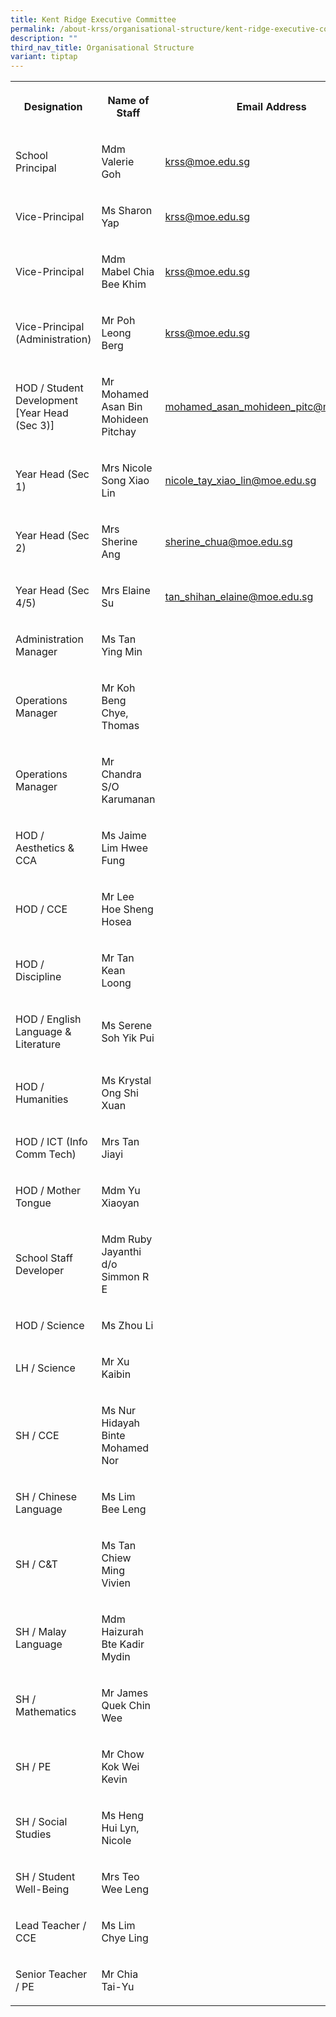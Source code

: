 ```yaml
---
title: Kent Ridge Executive Committee
permalink: /about-krss/organisational-structure/kent-ridge-executive-committee/
description: ""
third_nav_title: Organisational Structure
variant: tiptap
---
```

<table style="minWidth: 75px">
<colgroup>
<col>
<col>
<col>
</colgroup>
<tbody>
<tr>
<th rowspan="1" colspan="1">
<p><strong>Designation</strong>
</p>
</th>
<th rowspan="1" colspan="1">
<p><strong>Name of Staff</strong>
</p>
</th>
<th rowspan="1" colspan="1">
<p><strong>Email Address</strong>
</p>
</th>
</tr>
<tr>
<td rowspan="1" colspan="1">
<p>School Principal</p>
</td>
<td rowspan="1" colspan="1">
<p>Mdm Valerie Goh</p>
</td>
<td rowspan="1" colspan="1">
<p><a href="mailto:krss@moe.edu.sg" rel="noopener noreferrer nofollow" target="_blank">krss@moe.edu.sg</a>
</p>
</td>
</tr>
<tr>
<td rowspan="1" colspan="1">
<p>Vice-Principal</p>
</td>
<td rowspan="1" colspan="1">
<p>Ms Sharon Yap</p>
</td>
<td rowspan="1" colspan="1">
<p><a href="mailto:krss@moe.edu.sg" rel="noopener noreferrer nofollow" target="_blank">krss@moe.edu.sg</a>
</p>
</td>
</tr>
<tr>
<td rowspan="1" colspan="1">
<p>Vice-Principal</p>
</td>
<td rowspan="1" colspan="1">
<p>Mdm Mabel Chia Bee Khim</p>
</td>
<td rowspan="1" colspan="1">
<p><a href="mailto:krss@moe.edu.sg" rel="noopener noreferrer nofollow" target="_blank">krss@moe.edu.sg</a>
</p>
</td>
</tr>
<tr>
<td rowspan="1" colspan="1">
<p>Vice-Principal (Administration)</p>
</td>
<td rowspan="1" colspan="1">
<p>Mr Poh Leong Berg</p>
</td>
<td rowspan="1" colspan="1">
<p><a href="mailto:krss@moe.edu.sg" rel="noopener noreferrer nofollow" target="_blank">krss@moe.edu.sg</a>
</p>
</td>
</tr>
<tr>
<td rowspan="1" colspan="1">
<p>HOD / Student Development [Year Head (Sec 3)]</p>
</td>
<td rowspan="1" colspan="1">
<p>Mr Mohamed Asan Bin Mohideen Pitchay</p>
</td>
<td rowspan="1" colspan="1">
<p><a href="mailto:mohamed_asan_mohideen_pitc@schools.gov.sg" rel="noopener noreferrer nofollow" target="_blank">mohamed_asan_mohideen_pitc@moe.edu.sg</a>
</p>
</td>
</tr>
<tr>
<td rowspan="1" colspan="1">
<p>Year Head (Sec 1)</p>
</td>
<td rowspan="1" colspan="1">
<p>Mrs Nicole Song Xiao Lin</p>
</td>
<td rowspan="1" colspan="1">
<p><a href="mailto:nicole_tay_xiao_lin@schools.gov.sg" rel="noopener noreferrer nofollow" target="_blank">nicole_tay_xiao_lin@moe.edu.sg</a>
</p>
</td>
</tr>
<tr>
<td rowspan="1" colspan="1">
<p>Year Head (Sec 2)</p>
</td>
<td rowspan="1" colspan="1">
<p>Mrs Sherine Ang</p>
</td>
<td rowspan="1" colspan="1">
<p><a href="mailto:sherine_chua@schools.gov.sg" rel="noopener noreferrer nofollow" target="_blank">sherine_chua@moe.edu.sg</a>
</p>
</td>
</tr>
<tr>
<td rowspan="1" colspan="1">
<p>Year Head (Sec 4/5)</p>
</td>
<td rowspan="1" colspan="1">
<p>Mrs Elaine Su</p>
</td>
<td rowspan="1" colspan="1">
<p><a href="mailto:tan_shihan_elaine@schools.gov.sg" rel="noopener noreferrer nofollow" target="_blank">tan_shihan_elaine@moe.edu.sg</a>
</p>
</td>
</tr>
<tr>
<td rowspan="1" colspan="1">
<p>Administration Manager</p>
</td>
<td rowspan="1" colspan="1">
<p>Ms Tan Ying Min</p>
</td>
<td rowspan="1" colspan="1">
<p></p>
</td>
</tr>
<tr>
<td rowspan="1" colspan="1">
<p>Operations Manager</p>
</td>
<td rowspan="1" colspan="1">
<p>Mr Koh Beng Chye, Thomas</p>
</td>
<td rowspan="1" colspan="1">
<p></p>
</td>
</tr>
<tr>
<td rowspan="1" colspan="1">
<p>Operations Manager</p>
</td>
<td rowspan="1" colspan="1">
<p>Mr Chandra S/O Karumanan</p>
</td>
<td rowspan="1" colspan="1">
<p></p>
</td>
</tr>
<tr>
<td rowspan="1" colspan="1">
<p>HOD / Aesthetics &amp; CCA</p>
</td>
<td rowspan="1" colspan="1">
<p>Ms Jaime Lim Hwee Fung</p>
</td>
<td rowspan="1" colspan="1">
<p></p>
</td>
</tr>
<tr>
<td rowspan="1" colspan="1">
<p>HOD / CCE</p>
</td>
<td rowspan="1" colspan="1">
<p>Mr Lee Hoe Sheng Hosea</p>
</td>
<td rowspan="1" colspan="1">
<p></p>
</td>
</tr>
<tr>
<td rowspan="1" colspan="1">
<p>HOD / Discipline</p>
</td>
<td rowspan="1" colspan="1">
<p>Mr Tan Kean Loong</p>
</td>
<td rowspan="1" colspan="1">
<p></p>
</td>
</tr>
<tr>
<td rowspan="1" colspan="1">
<p>HOD / English Language &amp; Literature</p>
</td>
<td rowspan="1" colspan="1">
<p>Ms Serene Soh Yik Pui</p>
</td>
<td rowspan="1" colspan="1">
<p></p>
</td>
</tr>
<tr>
<td rowspan="1" colspan="1">
<p>HOD / Humanities</p>
</td>
<td rowspan="1" colspan="1">
<p>Ms Krystal Ong Shi Xuan</p>
</td>
<td rowspan="1" colspan="1">
<p></p>
</td>
</tr>
<tr>
<td rowspan="1" colspan="1">
<p>HOD / ICT (Info Comm Tech)</p>
</td>
<td rowspan="1" colspan="1">
<p>Mrs Tan Jiayi</p>
</td>
<td rowspan="1" colspan="1">
<p></p>
</td>
</tr>
<tr>
<td rowspan="1" colspan="1">
<p>HOD / Mother Tongue</p>
</td>
<td rowspan="1" colspan="1">
<p>Mdm Yu Xiaoyan</p>
</td>
<td rowspan="1" colspan="1">
<p></p>
</td>
</tr>
<tr>
<td rowspan="1" colspan="1">
<p>School Staff Developer</p>
</td>
<td rowspan="1" colspan="1">
<p>Mdm Ruby Jayanthi d/o Simmon R E</p>
</td>
<td rowspan="1" colspan="1">
<p></p>
</td>
</tr>
<tr>
<td rowspan="1" colspan="1">
<p>HOD / Science</p>
</td>
<td rowspan="1" colspan="1">
<p>Ms Zhou Li</p>
</td>
<td rowspan="1" colspan="1">
<p></p>
</td>
</tr>
<tr>
<td rowspan="1" colspan="1">
<p>LH / Science</p>
</td>
<td rowspan="1" colspan="1">
<p>Mr Xu Kaibin</p>
</td>
<td rowspan="1" colspan="1">
<p></p>
</td>
</tr>
<tr>
<td rowspan="1" colspan="1">
<p>SH / CCE</p>
</td>
<td rowspan="1" colspan="1">
<p>Ms Nur Hidayah Binte Mohamed Nor</p>
</td>
<td rowspan="1" colspan="1">
<p></p>
</td>
</tr>
<tr>
<td rowspan="1" colspan="1">
<p>SH / Chinese Language</p>
</td>
<td rowspan="1" colspan="1">
<p>Ms Lim Bee Leng</p>
</td>
<td rowspan="1" colspan="1">
<p></p>
</td>
</tr>
<tr>
<td rowspan="1" colspan="1">
<p>SH / C&amp;T</p>
</td>
<td rowspan="1" colspan="1">
<p>Ms Tan Chiew Ming Vivien</p>
</td>
<td rowspan="1" colspan="1">
<p></p>
</td>
</tr>
<tr>
<td rowspan="1" colspan="1">
<p>SH / Malay Language</p>
</td>
<td rowspan="1" colspan="1">
<p>Mdm Haizurah Bte Kadir Mydin</p>
</td>
<td rowspan="1" colspan="1">
<p></p>
</td>
</tr>
<tr>
<td rowspan="1" colspan="1">
<p>SH / Mathematics</p>
</td>
<td rowspan="1" colspan="1">
<p>Mr James Quek Chin Wee</p>
</td>
<td rowspan="1" colspan="1">
<p></p>
</td>
</tr>
<tr>
<td rowspan="1" colspan="1">
<p>SH / PE</p>
</td>
<td rowspan="1" colspan="1">
<p>Mr Chow Kok Wei Kevin</p>
</td>
<td rowspan="1" colspan="1">
<p></p>
</td>
</tr>
<tr>
<td rowspan="1" colspan="1">
<p>SH / Social Studies</p>
</td>
<td rowspan="1" colspan="1">
<p>Ms Heng Hui Lyn, Nicole</p>
</td>
<td rowspan="1" colspan="1">
<p></p>
</td>
</tr>
<tr>
<td rowspan="1" colspan="1">
<p>SH / Student Well-Being</p>
</td>
<td rowspan="1" colspan="1">
<p>Mrs Teo Wee Leng</p>
</td>
<td rowspan="1" colspan="1">
<p></p>
</td>
</tr>
<tr>
<td rowspan="1" colspan="1">
<p>Lead Teacher / CCE</p>
</td>
<td rowspan="1" colspan="1">
<p>Ms Lim Chye Ling</p>
</td>
<td rowspan="1" colspan="1">
<p></p>
</td>
</tr>
<tr>
<td rowspan="1" colspan="1">
<p>Senior Teacher / PE</p>
</td>
<td rowspan="1" colspan="1">
<p>Mr Chia Tai-Yu</p>
</td>
<td rowspan="1" colspan="1">
<p></p>
</td>
</tr>
</tbody>
</table>
<p></p>